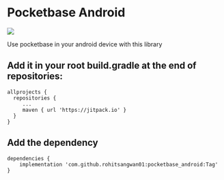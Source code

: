 # Pocketbase Android

[![](https://jitpack.io/v/rohitsangwan01/pocketbase_android.svg)](https://jitpack.io/#rohitsangwan01/pocketbase_android)

Use pocketbase in your android device with this library 


## Add it in your root build.gradle at the end of repositories:

```gradlew
allprojects {
  repositories {
     ...
     maven { url 'https://jitpack.io' }
  }
}
 ```

## Add the dependency

```gradlew
dependencies {
    implementation 'com.github.rohitsangwan01:pocketbase_android:Tag'
}
```
